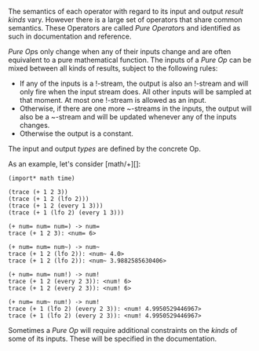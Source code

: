 The semantics of each operator with regard to its input and output *result
kinds* vary. However there is a large set of operators that share common
semantics. These Operators are called *Pure Operator*s and identified as such
in documentation and reference.

*Pure Op*s only change when any of their inputs change and are often
equivalent to a pure mathematical function. The inputs of a *Pure Op* can be
mixed between all kinds of results, subject to the following rules:

- If any of the inputs is a !-stream, the output is also an !-stream and will
  only fire when the input stream does. All other inputs will be sampled at
  that moment. At most one !-stream is allowed as an input.
- Otherwise, if there are one more ~-streams in the inputs, the output will
  also be a ~-stream and will be updated whenever any of the inputs changes.
- Otherwise the output is a constant.

The input and output *types* are defined by the concrete Op.

As an example, let's consider [math/+][]:

    (import* math time)

    (trace (+ 1 2 3))
    (trace (+ 1 2 (lfo 2)))
    (trace (+ 1 2 (every 1 3)))
    (trace (+ 1 (lfo 2) (every 1 3)))

<div />

    (+ num= num= num=) -> num=
    trace (+ 1 2 3): <num= 6>

    (+ num= num= num~) -> num~
    trace (+ 1 2 (lfo 2)): <num~ 4.0>
    trace (+ 1 2 (lfo 2)): <num~ 3.9882585630406>

    (+ num= num= num!) -> num!
    trace (+ 1 2 (every 2 3)): <num! 6>
    trace (+ 1 2 (every 2 3)): <num! 6>

    (+ num= num~ num!) -> num!
    trace (+ 1 (lfo 2) (every 2 3)): <num! 4.9950529446967>
    trace (+ 1 (lfo 2) (every 2 3)): <num! 4.9950529446967>

Sometimes a *Pure Op* will require additional constraints on the *kinds* of
some of its inputs. These will be specified in the documentation.
